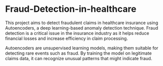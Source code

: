 # Fraud-Detection-in-healthcare
This project aims to detect fraudulent claims in healthcare insurance using Autoencoders, a deep learning-based anomaly detection technique. Fraud detection is a critical issue in the insurance industry as it helps reduce financial losses and increase efficiency in claim processing.

Autoencoders are unsupervised learning models, making them suitable for detecting rare events such as fraud. By training the model on legitimate claims data, it can recognize unusual patterns that might indicate fraud.

